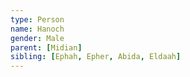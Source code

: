 ```yaml
---
type: Person
name: Hanoch
gender: Male
parent: [Midian]
sibling: [Ephah, Epher, Abida, Eldaah]
---
```

